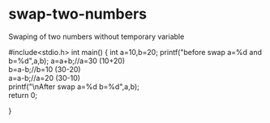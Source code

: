 # swap-two-numbers
Swaping of two numbers without temporary variable

#include<stdio.h>
int main()
{
int a=10,b=20;
printf("before swap a=%d and b=%d",a,b);
a=a+b;//a=30 (10+20)    
b=a-b;//b=10 (30-20)    
a=a-b;//a=20 (30-10)    
printf("\nAfter swap a=%d b=%d",a,b);    
return 0;  
   
}
